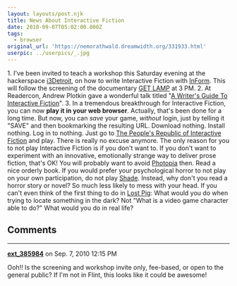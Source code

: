 ```yaml
---
layout: layouts/post.njk
title: News About Interactive Fiction
date: 2010-09-07T05:02:00.000Z
tags: 
  - browser
original_url: 'https://nemorathwald.dreamwidth.org/331933.html'
userpic: ../userpics/_.jpg
---
```

1\. I've been invited to teach a workshop this Saturday evening at the hackerspace [i3Detroit](http://www.i3detroit.com/), on how to write Interactive Fiction with [InForm](http://inform7.com/). This will follow the screening of the documentary [GET LAMP](http://www.getlamp.com/) at 3 PM. 2. At Readercon, Andrew Plotkin gave a wonderful talk titled "[A Writer's Guide To Interactive Fiction](http://eblong.com/zarf/essays/if-for-writers.html)". 3. In a tremendous breakthrough for Interactive Fiction, you can now **play it in your web browser**. Actually, that's been done for a long time. But now, you can _save_ your game, _without_ login, just by telling it "SAVE" and then bookmarking the resulting URL. Download nothing. Install nothing. Log in to nothing. Just go to [The People's Republic of Interactive Fiction](http://pr-if.org/play/) and play. There is really no excuse anymore. The only reason for you to not play Interactive Fiction is if you don't want to. If you don't want to experiment with an innovative, emotionally strange way to deliver prose fiction, that's OK! You will probably want to avoid [Photopia](http://pr-if.org/play/photopia/) then. Read a nice orderly book. If you would prefer your psychological horror to not play on your own participation, do not play [Shade](http://pr-if.org/play/shade/). Instead, why don't you read a horror story or novel? So much less likely to mess with your head. If you can't even think of the first thing to do in [Lost Pig](http://pr-if.org/play/lostpig/): What would you do when trying to locate something in the dark? Not "What is a video game character able to do?" What would you do in real life?

## Comments

---

**[ext_385984](https://www.dreamwidth.org/users/ext_385984)** on Sep. 7, 2010 12:15 PM

Ooh!! Is the screening and workshop invite only, fee-based, or open to the general public? If I'm not in Flint, this looks like it could be awesome!
